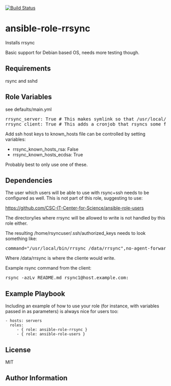 [![Build Status](https://travis-ci.org/CSC-IT-Center-for-Science/ansible-role-rrsync.svg?branch=master)](https://travis-ci.org/CSC-IT-Center-for-Science/ansible-role-rrsync)

ansible-role-rrsync
=========

Installs rrsync

Basic support for Debian based OS, needs more testing though.

Requirements
------------

rsync and sshd

Role Variables
--------------

see defaults/main.yml

<pre>
rrsync_server: True # This makes symlink so that /usr/local/bin/rrsync exists and creates a directory
rrsync_client: True # This adds a cronjob that rsyncs some files
</pre>

Add ssh host keys to known_hosts file can be controlled by setting variables:
 - rrsync_known_hosts_rsa: False
 - rrsync_known_hosts_ecdsa: True

Probably best to only use one of these.


Dependencies
------------

The user which users will be able to use with rsync+ssh needs to be configured as well.
This is not part of this role, suggesting to use:

https://github.com/CSC-IT-Center-for-Science/ansible-role-users

The directory/ies where rrsync will be allowed to write is not handled by this role either.

The resulting /home/rsyncuser/.ssh/authorized_keys needs to look something like:

<pre>
command="/usr/local/bin/rrsync /data/rrsync",no-agent-forwarding,no-port-forwarding,no-pty,no-user-rc,no-X11-forwarding ssh-rsa KEY user@example.com
</pre>

Where /data/rrsync is where the cliente would write.

Example rsync command from the client:
<pre>
rsync -azLv README.md rsync1@host.example.com:
</pre>

Example Playbook
----------------

Including an example of how to use your role (for instance, with variables passed in as parameters) is always nice for users too:

    - hosts: servers
      roles:
         - { role: ansible-role-rrsync }
         - { role: ansible-role-users }


License
-------

MIT

Author Information
------------------

